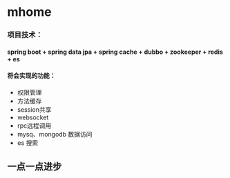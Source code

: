 # mhome
### 项目技术：
#### spring boot + spring data jpa + spring cache + dubbo + zookeeper + redis + es

#### 将会实现的功能：
- 权限管理
- 方法缓存
- session共享
- websocket
- rpc远程调用
- mysq、mongodb 数据访问
- es 搜索

## 一点一点进步